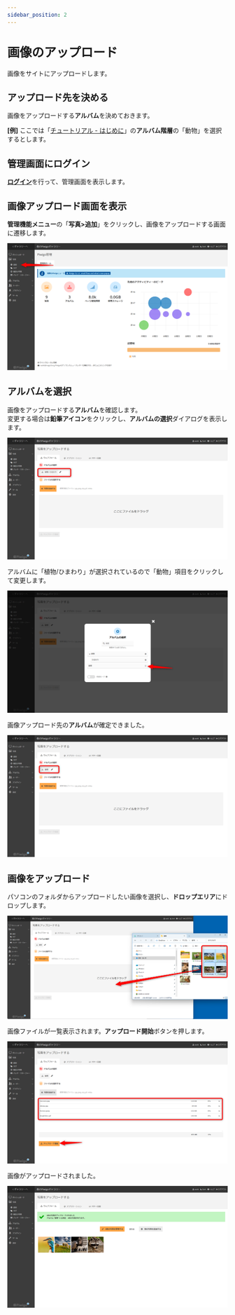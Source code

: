 ```yaml
---
sidebar_position: 2
---
```


# 画像のアップロード

画像をサイトにアップロードします。

## アップロード先を決める

画像をアップロードする**アルバム**を決めておきます。

**[例]** ここでは「[チュートリアル - はじめに](http://localhost:3000/piwigo-doc/docs/intro)」の**アルバム階層**の「動物」を選択するとします。

## 管理画面にログイン

[**ログイン**](/docs/tutorial-basics/login-logout.md)を行って、管理画面を表示します。

## 画像アップロード画面を表示

**管理機能メニュー**の「**写真>追加**」をクリックし、画像をアップロードする画面に遷移します。

![画像アップロードの選択](/img/select_album0.png)

## アルバムを選択

画像をアップロードする**アルバム**を確認します。  
変更する場合は**鉛筆アイコン**をクリックし、**アルバムの選択**ダイアログを表示します。

![アップロード画面](/img/select_album1.png)

アルバムに「植物/ひまわり」が選択されているので「動物」項目をクリックして変更します。

![アルバム選択画面](/img/select_album2.png)

画像アップロード先の**アルバム**が確定できました。

![画像アップロードの選択](/img/select_album3.png)

## 画像をアップロード

パソコンのフォルダからアップロードしたい画像を選択し、**ドロップエリア**にドロップします。

![画像アップロード](/img/upload_image1.png)

画像ファイルが一覧表示されます。**アップロード開始**ボタンを押します。

![画像アップロードリスト](/img/upload_image2.png)

画像がアップロードされました。

![画像リスト](/img/upload_image3.png)